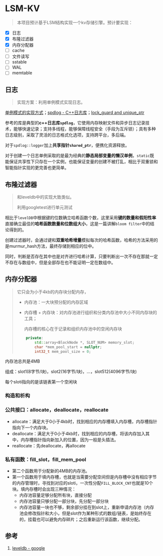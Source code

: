 # LSM-KV

> 本项目预计基于LSM结构实现一个kv存储引擎。预计要实现：

- [x] 日志
- [x] 布隆过滤器
- [x] 内存分配器
- [ ] cache
- [ ] 文件读写
- [ ] sstable
- [ ] WAL
- [ ] memtable

## 日志

> 实现方案：利用单例模式实现日志。

[单例模式的实现方式](https://blog.csdn.net/unonoi/article/details/121138176)；[spdlog - C++日志库](https://blog.xiyoulinux.com/blog/104106245)；[lock_guard and unique_ptr](https://www.cnblogs.com/linuxAndMcu/p/14576646.html)

参考的库是典型的**c++日志库`spdlog`**，它使用内存映射文件和异步日志记录技术，能够快速记录；支持多线程，能够保障线程安全（手段为互斥锁）；具有多种日志级别，采取了灵活的日志格式化选项，支持跨平台，多后端。

对于`spdlog::logger`加上**共享指针`shared_ptr`**，便携化资源释放。

对于创建一个日志单例采取的是最为经典的**静态局部变量的懒汉单例**，`static`既能保证共享性下只存在一个实例，也能保证变量的创建不被打乱，相比于双重锁和智能指针实现的更完善也更简单。

## 布隆过滤器

> 和leveldb中的实现大致类似。
>
> 利用googletest进行单元测试

相比于`levelDB`中根据键的位数确立哈希函数个数，这里采用**键的数量和假阳性率**直接确立最佳的**哈希函数数量和位数组大小**，这是一篇讲解`bloom filter`中的结论得到的。

创建过滤器时，会通过键和**双重哈希增量**模拟每次的哈希函数，哈希的方法采用的是murmur_hash方法，最终存储到相应的位中。

同时，判断是否存在其中也是对齐进行哈希计算，只要判断出一次不存在那就一定不存在与数组中，但是全部存在也不能证明一定在数组中。

## 内存分配器

> 它只会为小于4kb的内存块分配内存，
>
> - 内存池：一大块预分配的内存区域
>
> - 内存槽 + 内存块：对内存池进行组织和分类内存池中大小不同内存块的工具；
>
>   内存槽的核心在于记录和组织内存池中的空闲内存块
>
> ```cpp
>     private:
>         std::array<BlockNode *, SLOT_NUM> memory_slot;
>         char *mem_pool_start = nullptr;
>         int32_t mem_pool_size = 0;
> ```

内存池总共是4MB

组成：slot1(8字节/块)，slot2(16字节/块)，…，slot512(4096字节/块)

每个sloti指向的是该链表第一个空闲块

### 构造和析构

### 公共接口：allocate，deallocate，reallocate

- allocate：满足大于0小于4kb时，找到相应的内存槽填入内存槽，内存槽指针指向下一个内存块。
- deallocate：满足大于0小于4kb时，找到相应的内存槽，将该内存加入其中，内存槽指针指向新加入的位置，因为一般是头插法。
- reallocate：先deallocate，再allocate

### 私有函数：fill_slot，fill_mem_pool

- 第二个函数用于分配新的4MB的内存池。
- 第一个函数用于填内存槽，也就是当需要分配空间但是内存槽中没有相应字节的内存管理时，寻找到对应的sloti，一次性分配`FILL_BLOCK_CNT`也就是10个块。填内存槽时会出现三种情况：
  - 内存池容量足够分配所有块，直接分配
  - 内存池容量只够分配一部分块，先分配一部分块
  - 内存池容量一块也不够，剩余部分挂在到slot上，重新申请内存池（内存池会修改指针和大小，但是slot作为某种形式的数组/链表，是始终存在的，挂载也可以避免内存碎片；之后重新运行该函数，继续分配。

## 参考

1. [leveldb - google](https://github.com/google/leveldb)

